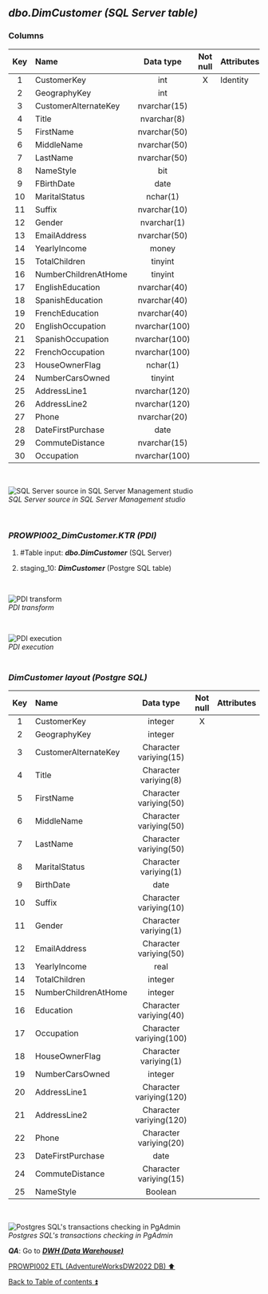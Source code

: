 ## **_dbo.DimCustomer (SQL Server table)_**  

### Columns  

| Key	| Name                     | Data type    | Not null | Attributes | References            | Description |
| :-: | :----------------------- | :----------: | :------: | :--------- | :-------------------- | :-----------|
| 1   | CustomerKey              | int          | X        | Identity   |                       | PK          |
| 2   | GeographyKey             | int          |          |            | dbo.DimGeography      | FK          |
| 3   | CustomerAlternateKey     | nvarchar(15) |          |            |                       |             |
| 4   | Title                    | nvarchar(8)  |          |            |                       |             |
| 5   | FirstName                | nvarchar(50) |          |            |                       |             |
| 6   | MiddleName               | nvarchar(50) |          |            |                       |             |
| 7   | LastName                 | nvarchar(50) |          |            |                       |             |
| 8   | NameStyle                | bit          |          |            |                       |             |
| 9   | FBirthDate               | date         |          |            |                       |             |
| 10  | MaritalStatus            | nchar(1)     |          |            |                       |             |
| 11  | Suffix                   | nvarchar(10) |          |            |                       |             |
| 12  | Gender                   | nvarchar(1)  |          |            |                       |             |
| 13  | EmailAddress             | nvarchar(50) |          |            |                       |             |
| 14  | YearlyIncome             | money        |          |            |                       |             |
| 15  | TotalChildren            | tinyint      |          |            |                       |             |
| 16  | NumberChildrenAtHome     | tinyint      |          |            |                       |             |
| 17  | EnglishEducation         | nvarchar(40) |          |            |                       | Education   |
| 18  | SpanishEducation         | nvarchar(40) |          |            |                       | deprecated  |
| 19  | FrenchEducation          | nvarchar(40) |          |            |                       | deprecated  |
| 20  | EnglishOccupation        | nvarchar(100)|          |            |                       | Occupation  |
| 21  | SpanishOccupation        | nvarchar(100)|          |            |                       | deprecated  |
| 22  | FrenchOccupation         | nvarchar(100)|          |            |                       | deprecated  |
| 23  | HouseOwnerFlag           | nchar(1)     |          |            |                       |             |
| 24  | NumberCarsOwned          | tinyint      |          |            |                       |             |
| 25  | AddressLine1             | nvarchar(120)|          |            |                       |             |
| 26  | AddressLine2             | nvarchar(120)|          |            |                       |             |
| 27  | Phone                    | nvarchar(20) |          |            |                       |             |
| 28  | DateFirstPurchase        | date         |          |            |                       |             |
| 29  | CommuteDistance          | nvarchar(15) |          |            |                       |             | 
| 30  | Occupation               | nvarchar(100)|          |            |                       | deprecated  |

   <p><br></p>  

![SQL Server source in SQL Server Management studio](https://i.imgur.com/JC2m2HP.png)  
_SQL Server source in SQL Server Management studio_  

   <p><br></p>  

### **_PROWPI002\_DimCustomer.KTR (PDI)_**   
1. #Table input: **_dbo.DimCustomer_** (SQL Server)  
2. staging_10: **_DimCustomer_** (Postgre SQL table)
 
   <p><br></p>  

  ![PDI transform](https://i.imgur.com/m1bxdmI.png)  
  _PDI transform_  

  <p><br></p>  

  ![PDI execution](https://i.imgur.com/hXiQLHz.png)  
  _PDI execution_ 

### **_<p><br>DimCustomer layout (Postgre SQL)</p>_**  

| Key | Name                     | Data type              | Not null | Attributes | References            | Description  | Metadata |
| :-: | :----------------------- | :--------------------: | :------: | :--------- | :-------------------- | :----------- | :------: |
| 1   | CustomerKey              | integer                | X        |            |                       | PK           | m060     |
| 2   | GeographyKey             | integer                |          |            | dbo.DimGeography      | FK           | m107     |
| 3   | CustomerAlternateKey     | Character variying(15) |          |            |                       |              | m108     |
| 4   | Title                    | Character variying(8)  |          |            |                       |              | m109     |
| 5   | FirstName                | Character variying(50) |          |            |                       |              | m034     |
| 6   | MiddleName               | Character variying(50) |          |            |                       |              | m036     |
| 7   | LastName                 | Character variying(50) |          |            |                       |              | m035     |
| 8   | MaritalStatus            | Character variying(1)  |          |            |                       |              | m044     |
| 9   | BirthDate                | date                   |          |            |                       |              | m040     |
| 10  | Suffix                   | Character variying(10) |          |            |                       |              | m045     |
| 11  | Gender                   | Character variying(1)  |          |            |                       |              | m048     |
| 12  | EmailAddress             | Character variying(50) |          |            |                       |              | m042     |
| 13  | YearlyIncome             | real                   |          |            |                       |              | m110     |
| 14  | TotalChildren            | integer                |          |            |                       |              | m111     |
| 15  | NumberChildrenAtHome     | integer                |          |            |                       |              | m112     |
| 16  | Education                | Character variying(40) |          |            |                       |              | m113     |
| 17  | Occupation               | Character variying(100)|          |            |                       |              | m114     |
| 18  | HouseOwnerFlag           | Character variying(1)  |          |            |                       |              | m115     |
| 19  | NumberCarsOwned          | integer                |          |            |                       |              | m116     |
| 20  | AddressLine1             | Character variying(120)|          |            |                       |              | m117     |
| 21  | AddressLine2             | Character variying(120)|          |            |                       |              | m118     |
| 22  | Phone                    | Character variying(20) |          |            |                       |              | m043     |
| 23  | DateFirstPurchase        | date                   |          |            |                       |              | m119     |
| 24  | CommuteDistance          | Character variying(15) |          |            |                       |              | m120     |
| 25  | NameStyle                | Boolean                |          |            |                       |              | m037     |
  
   <p><br></p>  
 
  ![Postgres SQL's transactions checking in PgAdmin](https://i.imgur.com/YZVEb6s.png)  
  _Postgres SQL's transactions checking in PgAdmin_  

  **_QA_**: Go to **_[DWH (Data Warehouse)](dwh.md)_**  

[PROWPI002 ETL (AdventureWorksDW2022 DB) :arrow_up:](prowpi002_etl_adventureworksdw2022_db.md)  

[Back to Table of contents :arrow_double_up:](../README.md)